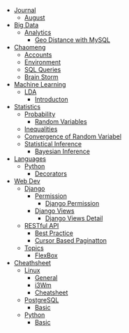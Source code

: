 * [Journal]()
    * [August](journal/Aug.md)
* [Big Data]()
    * [Analytics]()
        * [Geo Distance with MySQL](bigdata/analytics/sql_find_geo_loc.md)
* [Chaomeng]()
    * [Accounts](chaomeng/accounts.md)
    * [Environment](chaomeng/start_script.md)
    * [SQL Queries](chaomeng/sql.md)
    * [Brain Storm](chaomeng/brain_storm.md)
* [Machine Learning]()
    * [LDA]()
        * [Introducton](machinelearning/LDA.md)
* [Statistics]()
    * [Probability](statistics/probability/basics.md)
        * [Random Variables](statistics/probability/rv.md)
    * [Inequalities](statistics/inequalities/inequalities.md)
    * [Convergence of Random Variabel](statistics/ConvOfRV/convOfRv.md)
    * [Statistical Inference]()
        * [Bayesian Inference](statistics/StatisticalInference/BayesianInference.md)
* [Languages]()
    * [Python]()
        * [Decorators](languages/python/decorators.md)
* [Web Dev]()
    * [Django]()
        * [Permission](web_dev/django/permission.md)
            * [Django Permission](web_dev/django/django-permission.md)
        * [Django Views](web_dev/django/views.md)
            * [Django Views Detail](web_dev/django/views_detail.md)
    * [RESTful API]()
        * [Best Practice](web_dev/RESTful/best_practice.md)
        * [Cursor Based Paginatton](web_dev/RESTful/cursor_based_pagination.md)
	* [Topics]()
		* [FlexBox](web_dev/topics/flexbox.md)
* [Cheathsheet]()
    * [Linux]()
        * [General](cheatsheet/linux/01-general.md)
        * [i3Wm](cheatsheet/linux/02-i3wm.md)
        * [Cheatsheet](cheatsheet/linux/03-tmux.md)
    * [PostgreSQL]()
        * [Basic](cheatsheet/postgres/basic.md)
    * [Python]()
        * [Basic](cheatsheet/python/basic.md)
